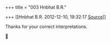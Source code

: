 +++
title = "003 Hnbhat B.R."

+++
[[Hnbhat B.R.	2012-12-10, 19:32:17 [Source](https://groups.google.com/g/samskrita/c/bTPJhfo8CD4)]]



Thanks for your correct interpretations.



